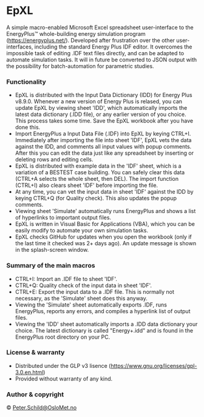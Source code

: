 # EpXL
A simple macro-enabled Microsoft Excel spreadsheet user-interface to the EnergyPlus™ whole-building energy simulation program (https://energyplus.net/). Developed after frustration over the other user-interfaces, including the standard Energy Plus IDF editor. It overcomes the impossible task of editing .IDF text files directly, and can be adapted to automate simulation tasks. It will in future be converted to JSON output with the possibility for batch-automation for parametric studies.

### Functionality
- EpXL is distributed with the Input Data Dictionary (IDD) for Energy Plus v8.9.0. Whenever a new version of Energy Plus is relased, you can update EpXL by viewing sheet 'IDD', which automatically imports the latest data dictionary (.IDD file), or any earlier version of you choice. This process takes some time. Save the EpXL workbook after you have done this.
- Import EnergyPlus a Input Data File (.IDF) into EpXL by keying CTRL+I. Immediately after importing the file into sheet 'IDF', EpXL vets the data against the IDD, and comments all input values with popup comments. After this you can edit the data just like any spreadsheet by inserting or deleting rows and editing cells.
- EpXL is distributed with example data in the 'IDF' sheet, which is a variation of a BESTEST case building. You can safely clear this data (CTRL+A selects the whole sheet, then DEL). The import function (CTRL+I) also clears sheet 'IDF' before importing the file.
- At any time, you can vet the input data in sheet 'IDF' against the IDD by keying CTRL+Q (for Quality check). This also updates the popup comments.
- Viewing sheet 'Simulate' automatically runs EnergyPlus and shows a list of hyperlinks to important output files. 
- EpXL is written in Visual Basic for Applications (VBA), which you can be easily modify to automate your own simulation tasks.
- EpXL checks GitHub for updates when you open the workbook (only if the last time it checked was 2+ days ago). An update message is shown in the splash-screen window. 

### Summary of the main macros
- CTRL+I: Import an .IDF file to sheet 'IDF'.
- CTRL+Q: Quality check of the input data in sheet 'IDF'.
- CTRL+E: Export the input data to a .IDF file. This is normally not necessary, as the 'Simulate' sheet does this anyway.
- Viewing the 'Simulate' sheet automatically exports .IDF, runs EnergyPlus, reports any errors, and compiles a hyperlink list of output files.
- Viewing the 'IDD' sheet automatically imports a .IDD data dictionary your choice. The latest dictionary is called "Energy+.idd" and is found in the EnergyPlus root directory on your PC.

### License & warranty
- Distributed under the GLP v3 lisence (https://www.gnu.org/licenses/gpl-3.0.en.html)
- Provided without warranty of any kind.

### Author & copyright
© Peter.Schild@OsloMet.no
